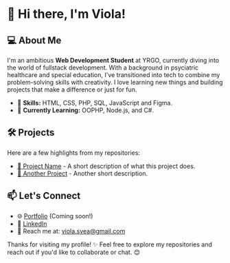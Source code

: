 # 👋 Hi there, I'm Viola!

## 💻 About Me
I'm an ambitious **Web Development Student** at YRGO, currently diving into the world of fullstack development. With a background in psyciatric healthcare and special education, I've transitioned into tech to combine my problem-solving skills with creativity. I love learning new things and building projects that make a difference or just for fun.

- 🌟 **Skills:** HTML, CSS, PHP, SQL, JavaScript and Figma.
- 🌱 **Currently Learning:** OOPHP, Node.js, and C#.

## 🛠️ Projects
Here are a few highlights from my repositories:
- [📁 Project Name](https://github.com/yourusername/project-name) - A short description of what this project does.
- [📁 Another Project](https://github.com/yourusername/another-project) - Another short description.

## 📫 Let's Connect
- 🌐 [Portfolio](https://yourportfolio.com) (Coming soon!)
- 💼 [LinkedIn](https://linkedin.com/in/violaelster)
- 📧 Reach me at: viola.svea@gmail.com

Thanks for visiting my profile! ✨ Feel free to explore my repositories and reach out if you'd like to collaborate or chat. 😊
